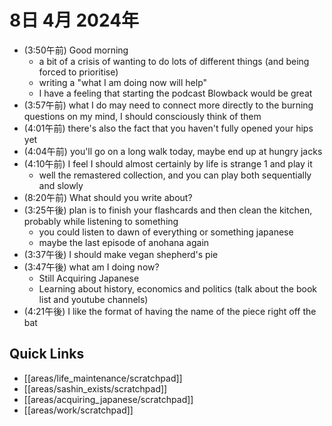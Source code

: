 # 8日 4月 2024年
- (3:50午前) Good morning
  - a bit of a crisis of wanting to do lots of different things (and being forced to prioritise)
  - writing a "what I am doing now will help"
  - I have a feeling that starting the podcast Blowback would be great
- (3:57午前) what I do may need to connect more directly to the burning questions on my mind, I should consciously think of them
- (4:01午前) there's also the fact that you haven't fully opened your hips yet
- (4:04午前) you'll go on a long walk today, maybe end up at hungry jacks
- (4:10午前) I feel I should almost certainly by life is strange 1 and play it
  - well the remastered collection, and you can play both sequentially and slowly
- (8:20午前) What should you write about?
- (3:25午後) plan is to finish your flashcards and then clean the kitchen, probably while listening to something
  - you could listen to dawn of everything or something japanese
  - maybe the last episode of anohana again
- (3:37午後) I should make vegan shepherd's pie
- (3:47午後) what am I doing now?
  - Still Acquiring Japanese
  - Learning about history, economics and politics (talk about the book list and youtube channels)
- (4:21午後) I like the format of having the name of the piece right off the bat










 



## Quick Links
- [[areas/life_maintenance/scratchpad]]
- [[areas/sashin_exists/scratchpad]]
- [[areas/acquiring_japanese/scratchpad]]
- [[areas/work/scratchpad]]
